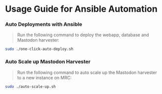 # Usage Guide for Ansible Automation

### Auto Deployments with Ansible

> Run the following command to deploy the webapp, database and Mastodon harvester:

```bash
sudo ./one-click-auto-deploy.sh
```

### Auto Scale up Mastodon Harvester

> Run the following command to auto scale up the Mastodon harvester to a new instance on MRC:

```bash
sudo ./auto-scale-up.sh
```
